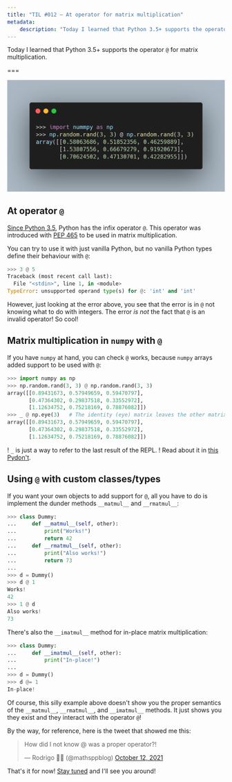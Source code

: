 ```yaml
---
title: "TIL #012 – At operator for matrix multiplication"
metadata:
    description: "Today I learned that Python 3.5+ supports the operator `@` for matrix multiplication."
---
```


Today I learned that Python 3.5+ supports the operator `@` for matrix multiplication.

===

<script async src="https://platform.twitter.com/widgets.js" charset="utf-8"></script>

![Snippet of Python code using `@` with `numpy`.](thumbnail.webp)


## At operator `@`

[Since Python 3.5][release-notes-35], Python has the infix operator `@`.
This operator was introduced with [PEP 465][pep465] to be used in matrix multiplication.

You can try to use it with just vanilla Python,
but no vanilla Python types define their behaviour with `@`:

```py
>>> 3 @ 5
Traceback (most recent call last):
  File "<stdin>", line 1, in <module>
TypeError: unsupported operand type(s) for @: 'int' and 'int'
```

However, just looking at the error above, you see that the error is in `@`
not knowing what to do with integers.
The error _is not_ the fact that `@` is an invalid operator!
So cool!


## Matrix multiplication in `numpy` with `@`

If you have `numpy` at hand, you can check `@` works,
because `numpy` arrays added support to be used with `@`:

```py
>>> import numpy as np
>>> np.random.rand(3, 3) @ np.random.rand(3, 3)
array([[0.89431673, 0.57949659, 0.59470797],
       [0.47364302, 0.29837518, 0.33552972],
       [1.12634752, 0.75218169, 0.78876082]])
>>> _ @ np.eye(3)   # The identity (eye) matrix leaves the other matrix unchanged.
array([[0.89431673, 0.57949659, 0.59470797],
       [0.47364302, 0.29837518, 0.33552972],
       [1.12634752, 0.75218169, 0.78876082]])
```

! `_` is just a way to refer to the last result of the REPL.
! Read about it in [this Pydon't][pydont-underscore-repl].


## Using `@` with custom classes/types

If you want your own objects to add support for `@`,
all you have to do is implement the dunder methods `__matmul__` and `__rmatmul__`:

```py
>>> class Dummy:
...     def __matmul__(self, other):
...         print("Works!")
...         return 42
...     def __rmatmul__(self, other):
...         print("Also works!")
...         return 73
...
>>> d = Dummy()
>>> d @ 1
Works!
42
>>> 1 @ d
Also works!
73
```

There's also the `__imatmul__` method for in-place matrix multiplication:

```py
>>> class Dummy:
...     def __imatmul__(self, other):
...         print("In-place!")
...
>>> d = Dummy()
>>> d @= 1
In-place!
```

Of course, this silly example above doesn't show you the proper semantics of the `__matmul__`,
`__rmatmul__`, and `__imatmul__` methods.
It just shows you they exist and they interact with the operator `@`!

By the way, for reference, here is the tweet that showed me this:

<blockquote class="twitter-tweet"><p lang="en" dir="ltr">How did I not know @ was a proper operator?!</p>&mdash; Rodrigo 🐍📝 (@mathsppblog) <a href="https://twitter.com/mathsppblog/status/1447905365316734982?ref_src=twsrc%5Etfw">October 12, 2021</a></blockquote>


That's it for now! [Stay tuned][subscribe] and I'll see you around!


[subscribe]: /subscribe
[release-notes-35]: https://docs.python.org/3/whatsnew/3.5.html
[pep465]: https://www.python.org/dev/peps/pep-0465/
[pydont-underscore-repl]: https://mathspp.com/blog/pydonts/usages-of-underscore#recovering-last-result-in-the-session
